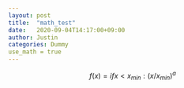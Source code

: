 ```yaml
---
layout: post
title:  "math_test"
date:   2020-09-04T14:17:00+09:00
author: Justin
categories: Dummy
use_math = true
---
```


$$f(x)= if x < x_{min} : (x/x_{min})^a$$  
